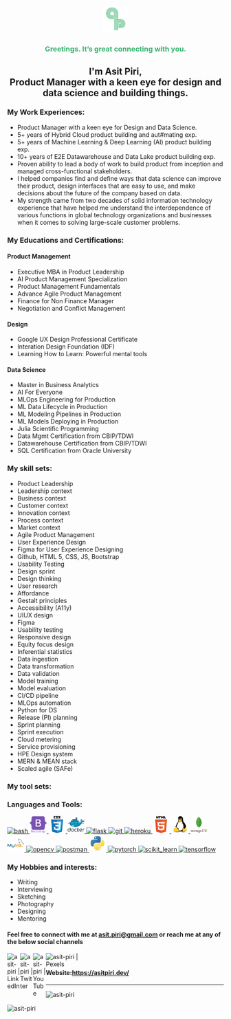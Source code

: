 <h1 align="center"><img src="https://github.com/asit-piri/asitpiri.github.io/blob/main/img/Logo.png" width="60"/></h1>
<h3 align="center" style="color:MediumSeaGreen"> Greetings. It’s great connecting with you.</h3>
<h2 align="center">I'm Asit Piri,<br> Product Manager with a keen eye for design and data science and building things.</h2>

<!-- <hr>

<hr> -->

### My Work Experiences:

- Product Manager with a keen eye for Design and Data Science.
- 5+ years of Hybrid Cloud product building and aut#mating exp.
- 5+ years of Machine Learning & Deep Learning (AI) product building exp.
- 10+ years of E2E Datawarehouse and Data Lake product building exp.
- Proven ability to lead a body of work to build product from inception and managed cross-functional stakeholders.
- I helped companies find and define ways that data science can improve their product, design interfaces that are easy to use, and make decisions about the future of the company based on data.
- My strength came from two decades of solid information technology experience that have helped me understand the interdependence of various functions in global technology organizations and businesses when it comes to solving large-scale customer problems.

<!-- <hr>

<hr> -->

### My Educations and Certifications:

#### Product Management

- Executive MBA in Product Leadership
- AI Product Management Specialization
- Product Management Fundamentals
- Advance Agile Product Management
- Finance for Non Finance Manager
- Negotiation and Conflict Management

#### Design 

- Google UX Design Professional Certificate
- Interation Design Foundation (IDF)
- Learning How to Learn: Powerful mental tools

#### Data Science

- Master in Business Analytics
- AI For Everyone
- MLOps Engineering for Production
- ML Data Lifecycle in Production
- ML Modeling Pipelines in Production
- ML Models Deploying in Production
- Julia Scientific Programming
- Data Mgmt Certification from CBIP/TDWI
- Datawarehouse Certification from CBIP/TDWI
- SQL Certification from Oracle University

<!-- <hr>

<hr> -->

### My skill sets:

- Product Leadership
- Leadership context
- Business context
- Customer context
- Innovation context
- Process context
- Market context
- Agile Product Management
- User Experience Design 
- Figma for User Experience Designing
- Github, HTML 5, CSS, JS, Bootstrap
- Usability Testing
- Design sprint
- Design thinking
- User research
- Affordance
- Gestalt principles
- Accessibility (A11y)
- UIUX design
- Figma
- Usability testing
- Responsive design
- Equity focus design
- Inferential statistics
- Data ingestion
- Data transformation
- Data validation
- Model training
- Model evaluation
- CI/CD pipeline
- MLOps automation
- Python for DS
- Release (PI) planning
- Sprint planning
- Sprint execution
- Cloud metering
- Service provisioning
- HPE Design system
- MERN & MEAN stack
- Scaled agile (SAFe)

<!-- <hr>

<hr> -->

### My tool sets:

<h3 align="left">Languages and Tools:</h3>
<p align="left"> <a href="https://www.gnu.org/software/bash/" target="_blank"> <img src="https://www.vectorlogo.zone/logos/gnu_bash/gnu_bash-icon.svg" alt="bash" width="40" height="40"/> </a> <a href="https://getbootstrap.com" target="_blank"> <img src="https://raw.githubusercontent.com/devicons/devicon/master/icons/bootstrap/bootstrap-plain-wordmark.svg" alt="bootstrap" width="40" height="40"/> </a> <a href="https://www.w3schools.com/css/" target="_blank"> <img src="https://raw.githubusercontent.com/devicons/devicon/master/icons/css3/css3-original-wordmark.svg" alt="css3" width="40" height="40"/> </a> <a href="https://www.docker.com/" target="_blank"> <img src="https://raw.githubusercontent.com/devicons/devicon/master/icons/docker/docker-original-wordmark.svg" alt="docker" width="40" height="40"/> </a> <a href="https://flask.palletsprojects.com/" target="_blank"> <img src="https://www.vectorlogo.zone/logos/pocoo_flask/pocoo_flask-icon.svg" alt="flask" width="40" height="40"/> </a> <a href="https://git-scm.com/" target="_blank"> <img src="https://www.vectorlogo.zone/logos/git-scm/git-scm-icon.svg" alt="git" width="40" height="40"/> </a> <a href="https://heroku.com" target="_blank"> <img src="https://www.vectorlogo.zone/logos/heroku/heroku-icon.svg" alt="heroku" width="40" height="40"/> </a> <a href="https://www.w3.org/html/" target="_blank"> <img src="https://raw.githubusercontent.com/devicons/devicon/master/icons/html5/html5-original-wordmark.svg" alt="html5" width="40" height="40"/> </a> <a href="https://www.linux.org/" target="_blank"> <img src="https://raw.githubusercontent.com/devicons/devicon/master/icons/linux/linux-original.svg" alt="linux" width="40" height="40"/> </a> <a href="https://www.mongodb.com/" target="_blank"> <img src="https://raw.githubusercontent.com/devicons/devicon/master/icons/mongodb/mongodb-original-wordmark.svg" alt="mongodb" width="40" height="40"/> </a> <a href="https://www.mysql.com/" target="_blank"> <img src="https://raw.githubusercontent.com/devicons/devicon/master/icons/mysql/mysql-original-wordmark.svg" alt="mysql" width="40" height="40"/> </a> <a href="https://opencv.org/" target="_blank"> <img src="https://www.vectorlogo.zone/logos/opencv/opencv-icon.svg" alt="opencv" width="40" height="40"/> </a> <a href="https://postman.com" target="_blank"> <img src="https://www.vectorlogo.zone/logos/getpostman/getpostman-icon.svg" alt="postman" width="40" height="40"/> </a> <a href="https://www.python.org" target="_blank"> <img src="https://raw.githubusercontent.com/devicons/devicon/master/icons/python/python-original.svg" alt="python" width="40" height="40"/> </a> <a href="https://pytorch.org/" target="_blank"> <img src="https://www.vectorlogo.zone/logos/pytorch/pytorch-icon.svg" alt="pytorch" width="40" height="40"/> </a> <a href="https://scikit-learn.org/" target="_blank"> <img src="https://upload.wikimedia.org/wikipedia/commons/0/05/Scikit_learn_logo_small.svg" alt="scikit_learn" width="40" height="40"/> </a> <a href="https://www.tensorflow.org" target="_blank"> <img src="https://www.vectorlogo.zone/logos/tensorflow/tensorflow-icon.svg" alt="tensorflow" width="40" height="40"/> </a> </p>

<!-- <hr>

<hr> -->

### My Hobbies and interests:

* Writing
* Interviewing
* Sketching
* Photography
* Designing
* Mentoring

<!-- <hr>

<hr> -->

#### Feel free to connect with me at asit.piri@gmail.com or reach me at any of the below social channels

[<img align="left" alt="asit-piri | LinkedIn" width="30px" src="https://img.icons8.com/color/48/000000/linkedin.png" />][linkedin]
[<img align="left" alt="asit-piri | Twitter" width="30px" src="https://img.icons8.com/fluent/48/000000/twitter.png" />][twitter]
[<img align="left" alt="asit-piri | YouTube" width="30px" src="https://www.vectorlogo.zone/logos/youtube/youtube-tile.svg" />][YouTube]
[<img align="left" alt="asit-piri | Pexels" width="80px" src="http://images.pexels.com/lib/api/pexels.png" />][Pexels]

<br>

#### Website:https://asitpiri.dev/

<hr>

[linkedin]: https://www.linkedin.com/in/asit-piri-7128a510/
[twitter]: https://twitter.com/AsitPiri
[Pexels]: https://www.pexels.com/@asit-piri-260326689/
[YouTube]: https://www.youtube.com/user/asitpiri

<p align="left"> <img src="https://komarev.com/ghpvc/?username=asit-piri&label=Profile%20views&color=0e75b6&style=flat" alt="asit-piri" /> </p>

<p><img align="center" src="https://github-readme-streak-stats.herokuapp.com/?user=asit-piri&" alt="asit-piri" /></p>
